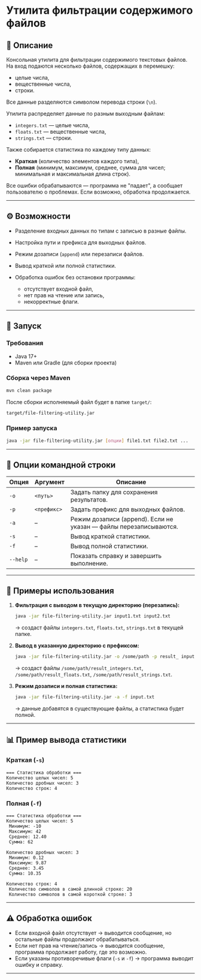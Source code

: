 
# Утилита фильтрации содержимого файлов

## 📌 Описание

Консольная утилита для фильтрации содержимого текстовых файлов.
На вход подаются несколько файлов, содержащих в перемешку:

* целые числа,
* вещественные числа,
* строки.

Все данные разделяются символом перевода строки (`\n`).

Утилита распределяет данные по разным выходным файлам:

* `integers.txt` — целые числа,
* `floats.txt` — вещественные числа,
* `strings.txt` — строки.

Также собирается статистика по каждому типу данных:

* **Краткая** (количество элементов каждого типа),
* **Полная** (минимум, максимум, среднее, сумма для чисел; минимальная и максимальная длина строк).

Все ошибки обрабатываются — программа не "падает", а сообщает пользователю о проблемах. Если возможно, обработка продолжается.

---

## ⚙️ Возможности

* Разделение входных данных по типам с записью в разные файлы.
* Настройка пути и префикса для выходных файлов.
* Режим дозаписи (`append`) или перезаписи файлов.
* Вывод краткой или полной статистики.
* Обработка ошибок без остановки программы:

  * отсутствует входной файл,
  * нет прав на чтение или запись,
  * некорректные флаги.

---

## 🚀 Запуск

### Требования

* Java 17+
* Maven или Gradle (для сборки проекта)

### Сборка через Maven

```bash
mvn clean package
```

После сборки исполняемый файл будет в папке `target/`:

```bash
target/file-filtering-utility.jar
```

### Пример запуска

```bash
java -jar file-filtering-utility.jar [опции] file1.txt file2.txt ...
```

---

## 🔧 Опции командной строки

| Опция    | Аргумент    | Описание                                                          |
| -------- | ----------- | ----------------------------------------------------------------- |
| `-o`     | `<путь>`    | Задать папку для сохранения результатов.                          |
| `-p`     | `<префикс>` | Задать префикс для выходных файлов.                               |
| `-a`     | –           | Режим дозаписи (append). Если не указан — файлы перезаписываются. |
| `-s`     | –           | Вывод краткой статистики.                                         |
| `-f`     | –           | Вывод полной статистики.                                          |
| `--help` | –           | Показать справку и завершить выполнение.                          |

---

## 📂 Примеры использования

1. **Фильтрация с выводом в текущую директорию (перезапись):**

   ```bash
   java -jar file-filtering-utility.jar input1.txt input2.txt
   ```

   → создаст файлы `integers.txt`, `floats.txt`, `strings.txt` в текущей папке.

2. **Вывод в указанную директорию с префиксом:**

   ```bash
   java -jar file-filtering-utility.jar -o /some/path -p result_ input1.txt
   ```

   → создаст файлы `/some/path/result_integers.txt`, `/some/path/result_floats.txt`, `/some/path/result_strings.txt`.

3. **Режим дозаписи и полная статистика:**

   ```bash
   java -jar file-filtering-utility.jar -a -f input.txt
   ```

   → данные добавятся в существующие файлы, а статистика будет полной.

---

## 📊 Пример вывода статистики

### Краткая (`-s`)

```
=== Статистика обработки ===
Количество целых чисел: 5
Количество дробных чисел: 3
Количество строк: 4
```

### Полная (`-f`)

```
=== Статистика обработки ===
Количество целых чисел: 5
 Минимум: -10
 Максимум: 42
 Среднее: 12.40
 Сумма: 62

Количество дробных чисел: 3
 Минимум: 0.12
 Максимум: 9.87
 Среднее: 3.45
 Сумма: 10.35

Количество строк: 4
 Количество символов в самой длинной строке: 20
 Количество символов в самой короткой строке: 3
```

---

## ⚠️ Обработка ошибок

* Если входной файл отсутствует → выводится сообщение, но остальные файлы продолжают обрабатываться.
* Если нет прав на чтение/запись → выводится сообщение, программа продолжает работу, где это возможно.
* Если указаны противоречивые флаги (`-s` и `-f`) → программа выводит ошибку и справку.

---